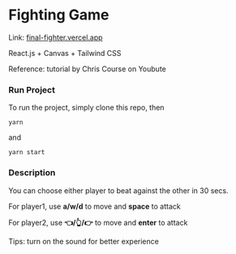 # Fighting Game

Link: [final-fighter.vercel.app](https://final-fighter.vercel.app)

React.js + Canvas + Tailwind CSS<br>

Reference: tutorial by Chris Course on Youbute<br>

### Run Project
To run the project, simply clone this repo, then
```
yarn
```
and
```
yarn start
```

### Description

You can choose either player to beat against the other in 30 secs.<br>

For player1, use **a/w/d** to move and **space** to attack<br>

For player2, use **👈/👆/👉** to move and **enter** to attack<br>

Tips: turn on the sound for better experience
